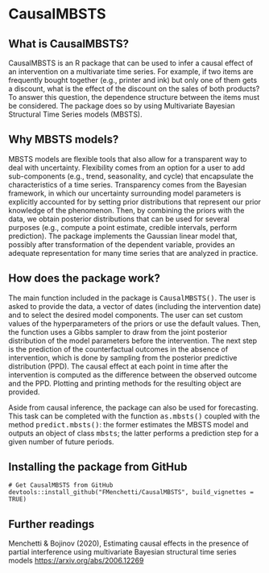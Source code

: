 # CausalMBSTS

## What is CausalMBSTS?
CausalMBSTS is an R package that can be used to infer a causal effect of an intervention 
on a multivariate time series. For example, if two items are frequently bought together (e.g., printer and ink) but only one of them gets a discount, what is the effect of the discount on the sales of both products? To answer this question, the dependence structure between the items must be considered. The package does so by using Multivariate Bayesian Structural Time Series models (MBSTS). 

## Why MBSTS models?
MBSTS models are flexible tools that also allow for a transparent way to deal with uncertainty. Flexibility comes from an option for a user to add sub-components (e.g., trend, seasonality, and cycle) that encapsulate the characteristics of a time series. Transparency comes from the Bayesian framework, in which our uncertainty surrounding model parameters is explicitly accounted for by setting prior distributions that represent our prior knowledge of the phenomenon. Then, by combining the priors with the data, we obtain posterior distributions that can be used for several purposes (e.g., compute a point estimate, credible intervals, perform prediction). The package implements the Gaussian linear model that, possibly after transformation of the dependent variable, provides an adequate representation for many time series that are analyzed in practice.     

## How does the package work?
The main function included in the package is <tt>CausalMBSTS()</tt>. The user is asked to provide the data, a vector of dates (including the intervention date) and to select the desired model components. The user can set custom values of the hyperparameters of the priors or use the default values. Then, the function uses a Gibbs sampler to draw from the joint posterior distribution of the model parameters before the intervention. The next step is the prediction of the counterfactual outcomes in the absence of intervention, which is done by sampling from the posterior predictive distribution (PPD). The causal effect at each point in time after the intervention is computed as the difference between the observed outcome and the PPD. Plotting and printing methods for the resulting object are provided. 

Aside from causal inference, the package can also be used for forecasting. This task can be completed with the function <tt>as.mbsts()</tt> coupled with the method <tt>predict.mbsts()</tt>: the former estimates the MBSTS model and outputs an object of class <tt>mbsts</tt>; the latter performs a prediction step for a given number of future periods. 

## Installing the package from GitHub

```{r}
# Get CausalMBSTS from GitHub
devtools::install_github("FMenchetti/CausalMBSTS", build_vignettes = TRUE)
```

## Further readings
Menchetti \& Bojinov (2020), Estimating causal effects in the presence of partial interference using multivariate Bayesian structural time series models <https://arxiv.org/abs/2006.12269>
